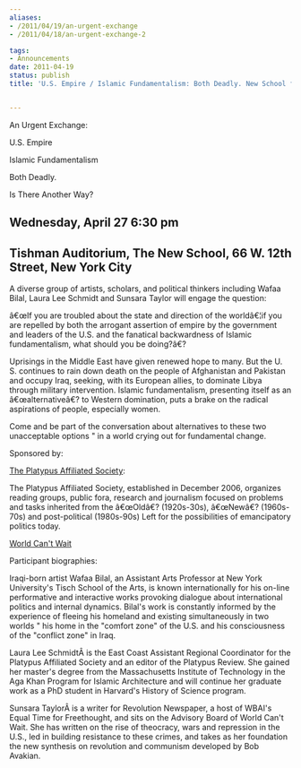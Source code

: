```yaml
---
aliases:
- /2011/04/19/an-urgent-exchange
- /2011/04/18/an-urgent-exchange-2

tags:
- Announcements
date: 2011-04-19
status: publish
title: 'U.S. Empire / Islamic Fundamentalism: Both Deadly. New School forum 4/27/11'


---
```

An Urgent Exchange:

U.S. Empire

Islamic Fundamentalism

Both Deadly.

Is There Another Way?


## Wednesday, April 27 6:30 pm

## Tishman Auditorium, The New School, 66 W. 12th Street, New York City

A diverse group of artists, scholars, and political thinkers including Wafaa Bilal, Laura Lee Schmidt and Sunsara Taylor will engage the question:

â€œIf you are troubled about the state and direction of the worldâ€¦if you are repelled by both the arrogant assertion of empire by the government and leaders of the U.S. and the fanatical backwardness of Islamic fundamentalism, what should you be doing?â€?

Uprisings in the Middle East have given renewed hope to many. But the U. S. continues to rain down death on the people of Afghanistan and Pakistan and occupy Iraq, seeking, with its European allies, to dominate Libya through military intervention. Islamic fundamentalism, presenting itself as an â€œalternativeâ€? to Western domination, puts a brake on the radical aspirations of people, especially women.

Come and be part of the conversation about alternatives to these two unacceptable options " in a world crying out for fundamental change.

Sponsored by:

[The Platypus Affiliated Society](http://platypus1917.org):

The Platypus Affiliated Society, established in December 2006, organizes reading groups, public fora, research and journalism focused on problems and tasks inherited from the â€œOldâ€? (1920s-30s), â€œNewâ€? (1960s-70s) and post-political (1980s-90s) Left for the possibilities of emancipatory politics today.

[World Can't Wait](http://worldcantwait.net)

Participant biographies:

Iraqi-born artist Wafaa Bilal, an Assistant Arts Professor at New York University's Tisch School of the Arts, is known internationally for his on-line performative and interactive works provoking dialogue about international politics and internal dynamics. Bilal's work is constantly informed by the experience of fleeing his homeland and existing simultaneously in two worlds " his home in the "comfort zone" of the U.S. and his consciousness of the "conflict zone" in Iraq.

Laura Lee SchmidtÂ is the East Coast Assistant Regional Coordinator for the Platypus Affiliated Society and an editor of the Platypus Review. She gained her master's degree from the Massachusetts Institute of Technology in the Aga Khan Program for Islamic Architecture and will continue her graduate work as a PhD student in Harvard's History of Science program.

Sunsara TaylorÂ is a writer for Revolution Newspaper, a host of WBAI's Equal Time for Freethought, and sits on the Advisory Board of World Can't Wait. She has written on the rise of theocracy, wars and repression in the U.S., led in building resistance to these crimes, and takes as her foundation the new synthesis on revolution and communism developed by Bob Avakian.
